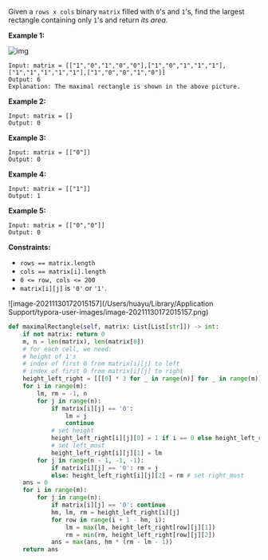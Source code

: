 Given a `rows x cols` binary `matrix` filled with `0`'s and `1`'s, find the largest rectangle containing only `1`'s and return *its area*.

 

**Example 1:**

![img](https://assets.leetcode.com/uploads/2020/09/14/maximal.jpg)

```
Input: matrix = [["1","0","1","0","0"],["1","0","1","1","1"],["1","1","1","1","1"],["1","0","0","1","0"]]
Output: 6
Explanation: The maximal rectangle is shown in the above picture.
```

**Example 2:**

```
Input: matrix = []
Output: 0
```

**Example 3:**

```
Input: matrix = [["0"]]
Output: 0
```

**Example 4:**

```
Input: matrix = [["1"]]
Output: 1
```

**Example 5:**

```
Input: matrix = [["0","0"]]
Output: 0
```

 

**Constraints:**

- `rows == matrix.length`
- `cols == matrix[i].length`
- `0 <= row, cols <= 200`
- `matrix[i][j]` is `'0'` or `'1'`.

![image-20211130172015157](/Users/huayu/Library/Application Support/typora-user-images/image-20211130172015157.png)

```python
def maximalRectangle(self, matrix: List[List[str]]) -> int:
    if not matrix: return 0
    m, n = len(matrix), len(matrix[0])
    # for each cell, we need:
    # height of 1's
    # index of first 0 from matrix[i][j] to left
    # index of first 0 from matrix[i][j] to right
    height_left_right = [[[0] * 3 for _ in range(n)] for _ in range(m)]
    for i in range(m):
        lm, rm = -1, n
        for j in range(n):
            if matrix[i][j] == '0':
                lm = j
                continue
            # set height
            height_left_right[i][j][0] = 1 if i == 0 else height_left_right[i - 1][j][0] + 1
            # set left_most
            height_left_right[i][j][1] = lm
        for j in range(n - 1, -1, -1):
            if matrix[i][j] == '0': rm = j
            else: height_left_right[i][j][2] = rm # set right_most
    ans = 0
    for i in range(m):
        for j in range(n):
            if matrix[i][j] == '0': continue
            hm, lm, rm = height_left_right[i][j]
            for row in range(i + 1 - hm, i):
                lm = max(lm, height_left_right[row][j][1])
                rm = min(rm, height_left_right[row][j][2])
            ans = max(ans, hm * (rm - lm - 1))
    return ans
```

